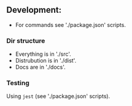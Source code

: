 ## Development:
- For commands see './package.json' scripts.

### Dir structure
- Everything is in './src'.
- Distrubution is in './dist'.
- Docs are in './docs'.

### Testing
Using `jest` (see './package.json' scripts).
